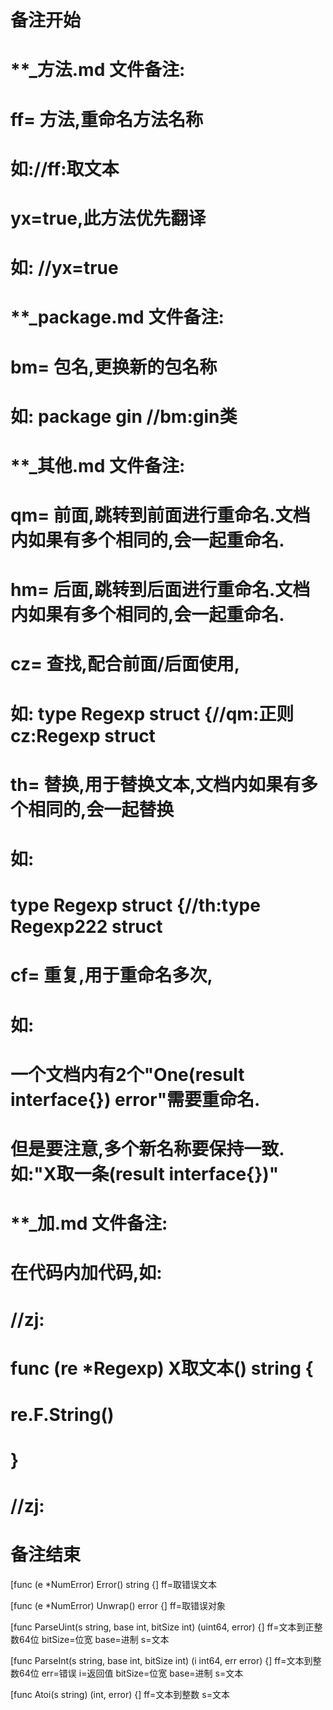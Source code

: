 # 备注开始
# **_方法.md 文件备注:
# ff= 方法,重命名方法名称
# 如://ff:取文本
#
# yx=true,此方法优先翻译
# 如: //yx=true

# **_package.md 文件备注:
# bm= 包名,更换新的包名称 
# 如: package gin //bm:gin类

# **_其他.md 文件备注:
# qm= 前面,跳转到前面进行重命名.文档内如果有多个相同的,会一起重命名.
# hm= 后面,跳转到后面进行重命名.文档内如果有多个相同的,会一起重命名.
# cz= 查找,配合前面/后面使用,
# 如: type Regexp struct {//qm:正则 cz:Regexp struct
#
# th= 替换,用于替换文本,文档内如果有多个相同的,会一起替换
# 如:
# type Regexp struct {//th:type Regexp222 struct
#
# cf= 重复,用于重命名多次,
# 如: 
# 一个文档内有2个"One(result interface{}) error"需要重命名.
# 但是要注意,多个新名称要保持一致. 如:"X取一条(result interface{})"

# **_加.md 文件备注:
# 在代码内加代码,如:
# //zj:
# func (re *Regexp) X取文本() string { 
# re.F.String()
# }
# //zj:
# 备注结束

[func (e *NumError) Error() string {]
ff=取错误文本

[func (e *NumError) Unwrap() error {]
ff=取错误对象

[func ParseUint(s string, base int, bitSize int) (uint64, error) {]
ff=文本到正整数64位
bitSize=位宽
base=进制
s=文本

[func ParseInt(s string, base int, bitSize int) (i int64, err error) {]
ff=文本到整数64位
err=错误
i=返回值
bitSize=位宽
base=进制
s=文本

[func Atoi(s string) (int, error) {]
ff=文本到整数
s=文本
